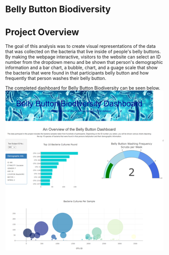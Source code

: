 # Belly Button Biodiversity
# Project Overview
The goal of this analysis was to create visual representations of the data that was collected on the bacteria that live inside of people's belly buttons. By making the webpage interactive, visitors to the website can select an ID number from the dropdown menu and be shown that person's demographic information and a bar chart, a bubble, chart, and a guage scale that show the bacteria that were found in that participants belly button and how frequently that person washes their belly button. 

The completed dashboard for Belly Button Biodiversity can be seen below. 
![bellybuttondash](https://github.com/aarce21/BellyButton_Biodiversity/blob/main/images/bellybuttondash.PNG)
